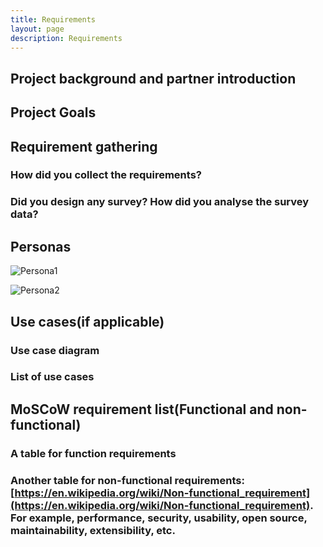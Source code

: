 ```yaml
---
title: Requirements
layout: page
description: Requirements
---
```


## Project background and partner introduction

## Project Goals

## Requirement gathering

### How did you collect the requirements?

### Did you design any survey? How did you analyse the survey data?

## Personas

![Persona1](../images/persona1.jpg)

![Persona2](../images/persona2.jpg)

## Use cases(if applicable)

### Use case diagram
### List of use cases

## MoSCoW requirement list(Functional and non-functional)

### A table for function requirements

### Another table for non-functional requirements: [https://en.wikipedia.org/wiki/Non-functional_requirement](https://en.wikipedia.org/wiki/Non-functional_requirement). For example, performance, security, usability, open source, maintainability, extensibility, etc.